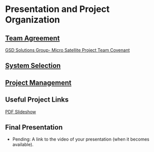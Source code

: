 # Presentation and Project Organization


## [Team Agreement](https://drive.google.com/file/d/1gRRIiz2kUSz3m5TboxeRd42-v00Urnd3/view)

[GSD Solutions Group- Micro Satellite Project Team Covenant](https://github.com/GSD-Solutions-Group/Documentation/blob/main/GSD%20Solutions%20Group%20ProjectCovenant-MicroSat.pdf)

## [System Selection](https://drive.google.com/file/d/1_P2m80VuHUWgRKf4L92oYN7hUW0nRiQa/view?usp=sharing)
## [Project Management](https://github.com/orgs/GSD-Solutions-Group/projects/1)



## Useful Project Links

 [PDF Slideshow](https://docs.google.com/presentation/d/1gVc_nkra82Bn7EO7U6zKsh6Fq2kVNyzXFyEvqVO5NTo/edit?usp=sharing)

## Final Presentation

 * Pending: A link to the video of your presentation (when it becomes available).
 
